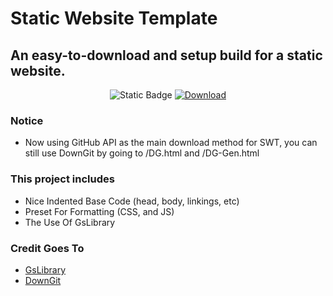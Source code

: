 # Static Website Template

## An easy-to-download and setup build for a static website.

<p align="center">  <img src="https://img.shields.io/badge/Latest_Version-1.2.0-red?labelColor=2a2a2a" alt="Static Badge"> <a href="https://gvnx.is-a-good.dev/swt">  <img src="https://img.shields.io/badge/Download_Latest_Version-%E2%96%BC-red?labelColor=2a2a2a" alt="Download"> </a> </p>

### Notice
* Now using GitHub API as the main download method for SWT, you can still use DownGit by going to /DG.html and /DG-Gen.html

### This project includes 
* Nice Indented Base Code (head, body, linkings, etc)
* Preset For Formatting (CSS, and JS)
* The Use Of GsLibrary

###  Credit Goes To
  * <a href="https://github.com/gslibrary/">GsLibrary</a>
  * <a href="https://github.com/MinhasKamal/DownGit">DownGit</a>
